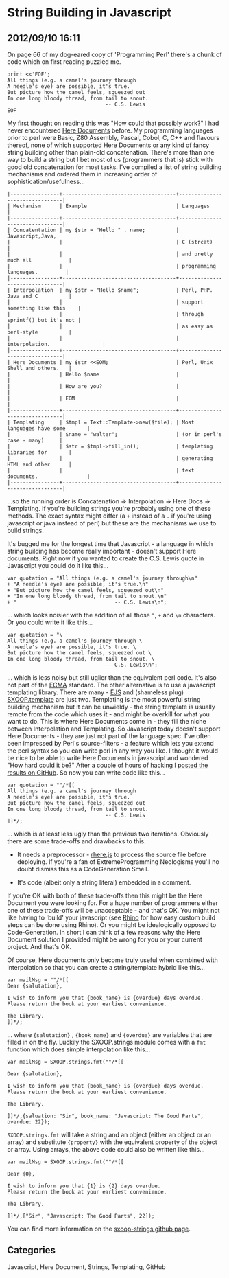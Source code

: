# String Building in Javascript

## 2012/09/10 16:11

On page 66 of my dog-eared copy of 'Programming Perl' there's a chunk of code
which on first reading puzzled me.

    print <<'EOF';
    All things (e.g. a camel's journey through 
    A needle's eye) are possible, it's true.
    But picture how the camel feels, squeezed out
    In one long bloody thread, from tail to snout.
                                    -- C.S. Lewis
    EOF

My first thought on reading this was "How could that possibly work?" I
had never encountered [Here Documents][h] before. My programming
languages prior to perl were Basic, Z80 Assembly, Pascal, Cobol, C,
C++ and flavours thereof, none of which supported Here Documents or
any kind of fancy string building other than plain-old concatenation. 
There's more than one way to build a string but I bet most of us
(programmers that is) stick with good old concatenation for most
tasks. I've compiled a list of string building mechanisms and ordered
them in increasing order of sophistication/usefulness...

    |----------------+-------------------------------------+--------------------------------|
    | Mechanism      | Example                             | Languages                      |
    |----------------+-------------------------------------+--------------------------------|
    | Concatentation | my $str = "Hello " . name;          | Javascript,Java,               |
    |                |                                     | C (strcat)                     |
    |                |                                     | and pretty much all            |
    |                |                                     | programming languages.         |
    |----------------+-------------------------------------+--------------------------------|
    | Interpolation  | my $str = "Hello $name";            | Perl, PHP. Java and C          |
    |                |                                     | support something like this    |
    |                |                                     | through sprintf() but it's not |
    |                |                                     | as easy as perl-style          |
    |                |                                     | interpolation.                 |
    |----------------+-------------------------------------+--------------------------------|
    | Here Documents | my $str <<EOM;                      | Perl, Unix Shell and others.   |
    |                | Hello $name                         |                                |
    |                | How are you?                        |                                |
    |                | EOM                                 |                                |
    |----------------+-------------------------------------+--------------------------------|
    | Templating     | $tmpl = Text::Template->new($file); | Most languages have some       |
    |                | $name = "walter";                   | (or in perl's case - many)     |
    |                | $str = $tmpl->fill_in();            | templating libraries for       |
    |                |                                     | generating HTML and other      |
    |                |                                     | text documents.                |
    |----------------+-------------------------------------+--------------------------------|

...so the running order is Concatenation => Interpolation => Here Docs
=> Templating. If you're building strings you're probably using one
of these methods. The exact syntax might differ (a `+` instead of a
`.` if you're using javascript or java instead of perl) but these are
the mechanisms we use to build strings. 

It's bugged me for the longest time that Javascript - a language in
which string building has become really important - doesn't support
Here documents. Right now if you wanted to create the C.S. Lewis quote
in Javascript you could do it like this...

    var quotation = "All things (e.g. a camel's journey through\n" 
    + "A needle's eye) are possible, it's true.\n"
    + "But picture how the camel feels, squeezed out\n"
    + "In one long bloody thread, from tail to snout.\n"
    + "                                -- C.S. Lewis\n";

... which looks noisier with the addition of all those `"`, `+` and
`\n` characters. Or you could write it like this...

    var quotation = "\
    All things (e.g. a camel's journey through \
    A needle's eye) are possible, it's true. \
    But picture how the camel feels, squeezed out \
    In one long bloody thread, from tail to snout. \
                                    -- C.S. Lewis\n";

... which is less noisy but still uglier than the equivalent perl code. 
It's also not part of the [ECMA][2] standard. The other alternative is 
to use a javascript templating library. There are many - [EJS][e] and 
(shameless plug) [SXOOP.template][s] are just two. Templating is the 
most powerful string building mechanism but it can be unwieldy - the 
string template is usually remote from the code which uses it - and 
might be overkill for what you want to do. This is where Here Documents 
come in - they fill the niche between Interpolation and Templating.
So Javascript today doesn't support Here Documents - they are just not 
part of the language spec. I've often been impressed by Perl's 
source-filters - a feature which lets you extend the perl syntax so you 
can write perl in any way you like. I thought it would be nice to be 
able to write Here Documents in javascript and wondered "How hard could 
it be?" After a couple of hours of hacking I [posted the results on 
GitHub][gh]. So now you can write code like this...

    var quotation = ""/*[[
    All things (e.g. a camel's journey through 
    A needle's eye) are possible, it's true. 
    But picture how the camel feels, squeezed out 
    In one long bloody thread, from tail to snout. 
                                    -- C.S. Lewis
    ]]*/;

... which is at least less ugly than the previous two
iterations. Obviously there are some trade-offs and drawbacks to this.

 * It needs a preprocessor - [rhere.js][gh] to process the source file 
   before deploying. If you're a fan of ExtremeProgramming Neologisms 
   you'll no doubt dismiss this as a CodeGeneration Smell. 

 * It's code (albeit only a string literal) embedded in a comment.

If you're OK with both of these trade-offs then this might be the Here 
Document you were looking for. For a huge number of programmers either 
one of these trade-offs will be unacceptable - and that's OK. You might 
not like having to 'build' your javascript (see [Rhino][r] for how easy 
custom build steps can be done using Rhino). Or you might be 
idealogically opposed to Code-Generation. In short I can think of a few 
reasons why the Here Document solution I provided might be wrong for you 
or your current project. And that's OK.

Of course, Here documents only become truly useful when combined with 
interpolation so that you can create a string/template hybrid like this...

    var mailMsg = ""/*[[    
    Dear {salutation},
    
    I wish to inform you that {book_name} is {overdue} days overdue.
    Please return the book at your earliest convenience.
    
    The Library.
    ]]*/;
    
... where `{salutation}` , `{book_name}` and `{overdue}` are variables 
that are filled in on the fly. Luckily the SXOOP.strings module comes 
with a `fmt` function which does simple interpolation like this...

    var mailMsg = SXOOP.strings.fmt(""/*[[    
    
    Dear {salutation},
    
    I wish to inform you that {book_name} is {overdue} days overdue.
    Please return the book at your earliest convenience.
    
    The Library.
    
    ]]*/,{saluation: "Sir", book_name: "Javascript: The Good Parts", overdue: 22});

`SXOOP.strings.fmt` will take a string and an object (either an object 
or an array) and substitute `{property}` with the equivalent property of 
the object or array. Using arrays, the above code could also be written 
like this...

    var mailMsg = SXOOP.strings.fmt(""/*[[    
    
    Dear {0},
    
    I wish to inform you that {1} is {2} days overdue.
    Please return the book at your earliest convenience.
    
    The Library.
    
    ]]*/,["Sir", "Javascript: The Good Parts", 22]);

You can find more information on the [sxoop-strings github page][gh]. 

[2]: http://google-styleguide.googlecode.com/svn/trunk/javascriptguide.xml?showone=Multiline_string_literals#Multiline_string_literals
[e]: http://embeddedjs.com/getting_started.html
[s]: https://github.com/walterhiggins/sxoop-template
[gh]: https://github.com/walterhiggins/sxoop-strings
[h]: http://en.wikipedia.org/wiki/Here_document
[r]: Rhino.html

## Categories
Javascript, Here Document, Strings, Templating, GitHub
